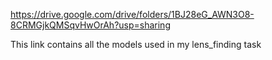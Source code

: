https://drive.google.com/drive/folders/1BJ28eG_AWN3O8-8CRMGjkQMSqvHwOrAh?usp=sharing

This link contains all the models used in my lens_finding task
